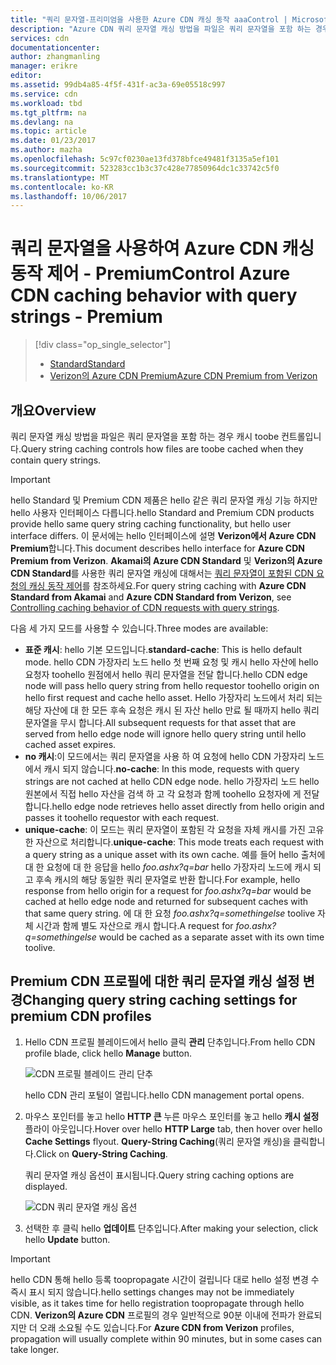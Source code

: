 ```yaml
---
title: "쿼리 문자열-프리미엄을 사용한 Azure CDN 캐싱 동작 aaaControl | Microsoft Docs"
description: "Azure CDN 쿼리 문자열 캐싱 방법을 파일은 쿼리 문자열을 포함 하는 경우 캐시 toobe 컨트롤입니다."
services: cdn
documentationcenter: 
author: zhangmanling
manager: erikre
editor: 
ms.assetid: 99db4a85-4f5f-431f-ac3a-69e05518c997
ms.service: cdn
ms.workload: tbd
ms.tgt_pltfrm: na
ms.devlang: na
ms.topic: article
ms.date: 01/23/2017
ms.author: mazha
ms.openlocfilehash: 5c97cf0230ae13fd378bfce49481f3135a5ef101
ms.sourcegitcommit: 523283cc1b3c37c428e77850964dc1c33742c5f0
ms.translationtype: MT
ms.contentlocale: ko-KR
ms.lasthandoff: 10/06/2017
---
```

# <a name="control-azure-cdn-caching-behavior-with-query-strings---premium"></a><span data-ttu-id="ff454-103">쿼리 문자열을 사용하여 Azure CDN 캐싱 동작 제어 - Premium</span><span class="sxs-lookup"><span data-stu-id="ff454-103">Control Azure CDN caching behavior with query strings - Premium</span></span>
> [!div class="op_single_selector"]
> * [<span data-ttu-id="ff454-104">Standard</span><span class="sxs-lookup"><span data-stu-id="ff454-104">Standard</span></span>](cdn-query-string.md)
> * [<span data-ttu-id="ff454-105">Verizon의 Azure CDN Premium</span><span class="sxs-lookup"><span data-stu-id="ff454-105">Azure CDN Premium from Verizon</span></span>](cdn-query-string-premium.md)
> 
> 

## <a name="overview"></a><span data-ttu-id="ff454-106">개요</span><span class="sxs-lookup"><span data-stu-id="ff454-106">Overview</span></span>
<span data-ttu-id="ff454-107">쿼리 문자열 캐싱 방법을 파일은 쿼리 문자열을 포함 하는 경우 캐시 toobe 컨트롤입니다.</span><span class="sxs-lookup"><span data-stu-id="ff454-107">Query string caching controls how files are toobe cached when they contain query strings.</span></span>

> [!IMPORTANT]
> <span data-ttu-id="ff454-108">hello Standard 및 Premium CDN 제품은 hello 같은 쿼리 문자열 캐싱 기능 하지만 hello 사용자 인터페이스 다릅니다.</span><span class="sxs-lookup"><span data-stu-id="ff454-108">hello Standard and Premium CDN products provide hello same query string caching functionality, but hello user interface differs.</span></span>  <span data-ttu-id="ff454-109">이 문서에는 hello 인터페이스에 설명 **Verizon에서 Azure CDN Premium**합니다.</span><span class="sxs-lookup"><span data-stu-id="ff454-109">This document describes hello interface for **Azure CDN Premium from Verizon**.</span></span>  <span data-ttu-id="ff454-110">**Akamai의 Azure CDN Standard** 및 **Verizon의 Azure CDN Standard**를 사용한 쿼리 문자열 캐싱에 대해서는 [쿼리 문자열이 포함된 CDN 요청의 캐싱 동작 제어](cdn-query-string.md)를 참조하세요.</span><span class="sxs-lookup"><span data-stu-id="ff454-110">For query string caching with **Azure CDN Standard from Akamai** and **Azure CDN Standard from Verizon**, see [Controlling caching behavior of CDN requests with query strings](cdn-query-string.md).</span></span>
> 
> 

<span data-ttu-id="ff454-111">다음 세 가지 모드를 사용할 수 있습니다.</span><span class="sxs-lookup"><span data-stu-id="ff454-111">Three modes are available:</span></span>

* <span data-ttu-id="ff454-112">**표준 캐시**: hello 기본 모드입니다.</span><span class="sxs-lookup"><span data-stu-id="ff454-112">**standard-cache**:  This is hello default mode.</span></span>  <span data-ttu-id="ff454-113">hello CDN 가장자리 노드 hello 첫 번째 요청 및 캐시 hello 자산에 hello 요청자 toohello 원점에서 hello 쿼리 문자열을 전달 합니다.</span><span class="sxs-lookup"><span data-stu-id="ff454-113">hello CDN edge node will pass hello query string from hello requestor toohello origin on hello first request and cache hello asset.</span></span>  <span data-ttu-id="ff454-114">Hello 가장자리 노드에서 처리 되는 해당 자산에 대 한 모든 후속 요청은 캐시 된 자산 hello 만료 될 때까지 hello 쿼리 문자열을 무시 합니다.</span><span class="sxs-lookup"><span data-stu-id="ff454-114">All subsequent requests for that asset that are served from hello edge node will ignore hello query string until hello cached asset expires.</span></span>
* <span data-ttu-id="ff454-115">**no 캐시**:이 모드에서는 쿼리 문자열을 사용 하 여 요청에 hello CDN 가장자리 노드에서 캐시 되지 않습니다.</span><span class="sxs-lookup"><span data-stu-id="ff454-115">**no-cache**:  In this mode, requests with query strings are not cached at hello CDN edge node.</span></span>  <span data-ttu-id="ff454-116">hello 가장자리 노드 hello 원본에서 직접 hello 자산을 검색 하 고 각 요청과 함께 toohello 요청자에 게 전달 합니다.</span><span class="sxs-lookup"><span data-stu-id="ff454-116">hello edge node retrieves hello asset directly from hello origin and passes it toohello requestor with each request.</span></span>
* <span data-ttu-id="ff454-117">**unique-cache**: 이 모드는 쿼리 문자열이 포함된 각 요청을 자체 캐시를 가진 고유한 자산으로 처리합니다.</span><span class="sxs-lookup"><span data-stu-id="ff454-117">**unique-cache**:  This mode treats each request with a query string as a unique asset with its own cache.</span></span>  <span data-ttu-id="ff454-118">예를 들어 hello 출처에 대 한 요청에 대 한 응답을 hello *foo.ashx?q=bar* hello 가장자리 노드에 캐시 되 고 후속 캐시의 해당 동일한 쿼리 문자열로 반환 합니다.</span><span class="sxs-lookup"><span data-stu-id="ff454-118">For example, hello response from hello origin for a request for *foo.ashx?q=bar* would be cached at hello edge node and returned for subsequent caches with that same query string.</span></span>  <span data-ttu-id="ff454-119">에 대 한 요청 *foo.ashx?q=somethingelse* toolive 자체 시간과 함께 별도 자산으로 캐시 합니다.</span><span class="sxs-lookup"><span data-stu-id="ff454-119">A request for *foo.ashx?q=somethingelse* would be cached as a separate asset with its own time toolive.</span></span>

## <a name="changing-query-string-caching-settings-for-premium-cdn-profiles"></a><span data-ttu-id="ff454-120">Premium CDN 프로필에 대한 쿼리 문자열 캐싱 설정 변경</span><span class="sxs-lookup"><span data-stu-id="ff454-120">Changing query string caching settings for premium CDN profiles</span></span>
1. <span data-ttu-id="ff454-121">Hello CDN 프로필 블레이드에서 hello 클릭 **관리** 단추입니다.</span><span class="sxs-lookup"><span data-stu-id="ff454-121">From hello CDN profile blade, click hello **Manage** button.</span></span>
   
    ![CDN 프로필 블레이드 관리 단추](./media/cdn-query-string-premium/cdn-manage-btn.png)
   
    <span data-ttu-id="ff454-123">hello CDN 관리 포털이 열립니다.</span><span class="sxs-lookup"><span data-stu-id="ff454-123">hello CDN management portal opens.</span></span>
2. <span data-ttu-id="ff454-124">마우스 포인터를 놓고 hello **HTTP 큰** 누른 마우스 포인터를 놓고 hello **캐시 설정** 플라이 아웃입니다.</span><span class="sxs-lookup"><span data-stu-id="ff454-124">Hover over hello **HTTP Large** tab, then hover over hello **Cache Settings** flyout.</span></span>  <span data-ttu-id="ff454-125">**Query-String Caching**(쿼리 문자열 캐싱)을 클릭합니다.</span><span class="sxs-lookup"><span data-stu-id="ff454-125">Click on **Query-String Caching**.</span></span>
   
    <span data-ttu-id="ff454-126">쿼리 문자열 캐싱 옵션이 표시됩니다.</span><span class="sxs-lookup"><span data-stu-id="ff454-126">Query string caching options are displayed.</span></span>
   
    ![CDN 쿼리 문자열 캐싱 옵션](./media/cdn-query-string-premium/cdn-query-string.png)
3. <span data-ttu-id="ff454-128">선택한 후 클릭 hello **업데이트** 단추입니다.</span><span class="sxs-lookup"><span data-stu-id="ff454-128">After making your selection, click hello **Update** button.</span></span>

> [!IMPORTANT]
> <span data-ttu-id="ff454-129">hello CDN 통해 hello 등록 toopropagate 시간이 걸립니다 대로 hello 설정 변경 수 즉시 표시 되지 않습니다.</span><span class="sxs-lookup"><span data-stu-id="ff454-129">hello settings changes may not be immediately visible, as it takes time for hello registration toopropagate through hello CDN.</span></span>  <span data-ttu-id="ff454-130"><b>Verizon의 Azure CDN</b> 프로필의 경우 일반적으로 90분 이내에 전파가 완료되지만 더 오래 소요될 수도 있습니다.</span><span class="sxs-lookup"><span data-stu-id="ff454-130">For <b>Azure CDN from Verizon</b> profiles, propagation will usually complete within 90 minutes, but in some cases can take longer.</span></span>
> 
> 

